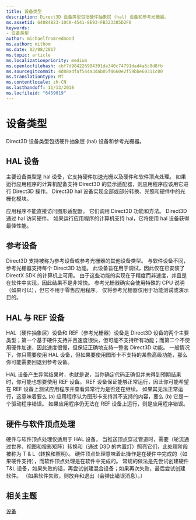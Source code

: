 ```yaml
---
title: 设备类型
description: Direct3D 设备类型包括硬件抽象层 (hal) 设备和参考光栅器。
ms.assetid: 64084B23-10C0-4541-8E93-FB323385D2F0
keywords:
- 设备类型
author: michaelfromredmond
ms.author: mithom
ms.date: 02/08/2017
ms.topic: article
ms.localizationpriority: medium
ms.openlocfilehash: cbf7d984226984391da340c74791dad4a6c0d8fb
ms.sourcegitcommit: 4d88adfaf544a3dab05f4660e2f59bbe60311c00
ms.translationtype: MT
ms.contentlocale: zh-CN
ms.lasthandoff: 11/13/2018
ms.locfileid: "6459019"
---
```

# <a name="device-types"></a>设备类型


Direct3D 设备类型包括硬件抽象层 (hal) 设备和参考光栅器。

## <a name="span-idhaldevicespanspan-idhaldevicespanspan-idhaldevicespanhal-device"></a><span id="HAL_Device"></span><span id="hal_device"></span><span id="HAL_DEVICE"></span>HAL 设备


主要设备类型是 hal 设备，它支持硬件加速光栅以及硬件和软件顶点处理。 如果运行应用程序的计算机配备支持 Direct3D 的显示适配器，则应用程序应该用它进行 Direct3D 操作。 Direct3D hal 设备实现全部或部分转换、光照和硬件中的光栅化模块。

应用程序不能直接访问图形适配器。 它们调用 Direct3D 功能和方法。 Direct3D 通过 hal 访问硬件。 如果运行应用程序的计算机支持 hal，它将使用 hal 设备获得最佳性能。

## <a name="span-idreferencedevicespanspan-idreferencedevicespanspan-idreferencedevicespanreference-device"></a><span id="Reference_Device"></span><span id="reference_device"></span><span id="REFERENCE_DEVICE"></span>参考设备


Direct3D 支持被称为参考设备或参考光栅器的其他设备类型。 与软件设备不同，参考光栅器支持每个 Direct3D 功能。 此设备旨在用于调试，因此仅在已安装了 DirectX SDK 的计算机上可用。 由于这些功能的实现在于精度而非速度，并且是在软件中实现，因此结果不是非常快。 参考光栅器确实会使用特殊的 CPU 说明（如果可以），但它不用于零售应用程序。 仅将参考光栅器仅用于功能测试或演示目的。

## <a name="span-idhalvsrefspanspan-idhalvsrefspanspan-idhalvsrefspanhal-vs-ref-devices"></a><span id="HAL_vs_REF"></span><span id="hal_vs_ref"></span><span id="HAL_VS_REF"></span>HAL 与 REF 设备


HAL（硬件抽象层）设备和 REF（参考光栅器）设备是 Direct3D 设备的两个主要类型；第一个基于硬件支持并且速度很快，但可能不支持所有功能；而第二个不使用硬件加速，因此速度很慢，但保证正确地支持一整套 Direct3D 功能。 一般情况下，你只需要使用 HAL 设备，但如果要使用图形卡不支持的某些高级功能，那么你可能需要回退到参考设备。

HAL 设备产生异常结果时，也就是说，当你确定代码正确但并未得到预期结果时，你可能也想要使用 REF 设备。 REF 设备保证能够正常运行，因此你可能希望在 REF 设备上测试应用程序并查看异常行为是否还在继续。 如果其无法正常运行，这意味着要么 (a) 应用程序认为图形卡支持其不支持的内容，要么 (b) 它是一个驱动程序错误。 如果应用程序仍无法在 REF 设备上运行，则是应用程序错误。

## <a name="span-idhardwarevssoftwarespanspan-idhardwarevssoftwarespanspan-idhardwarevssoftwarespanhardware-vs-software-vertex-processing"></a><span id="Hardware_vs_Software"></span><span id="hardware_vs_software"></span><span id="HARDWARE_VS_SOFTWARE"></span>硬件与软件顶点处理


硬件与软件顶点处理仅适用于 HAL 设备。 当推送顶点穿过管道时，需要（轮流通过世界、视图和投影矩阵）转换和（通过 D3D 的内置灯）照亮它们，此处理阶段被称为 T & L（转换和照明）。 硬件顶点处理意味着此操作是在硬件中完成的（如果硬件支持），而软件顶点处理是在软件中完成的。 常规的做法是先尝试创建硬件 T&L 设备，如果失败的话，再尝试创建混合设备；如果再次失败，最后尝试创建软件。 （如果软件失败，则放弃和退出（会弹出错误消息）。）

## <a name="span-idrelated-topicsspanrelated-topics"></a><span id="related-topics"></span>相关主题


[设备](devices.md)

 

 




